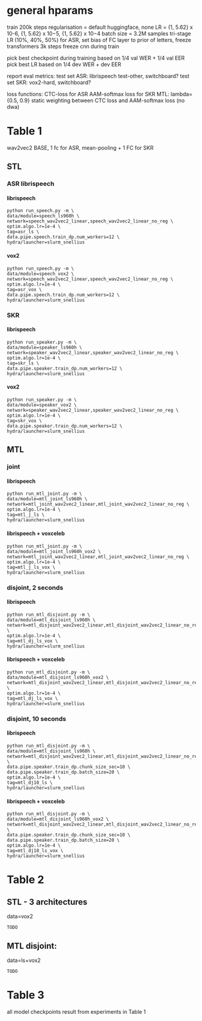 # general hparams

train 200k steps
regularisation = default huggingface, none
LR = {1, 5.62} x 10-6, {1, 5.62} x 10−5, {1, 5.62} x 10−4 
batch size = 3.2M samples
tri-stage LR (10%, 40%, 50%)
for ASR, set bias of FC layer to prior of letters, freeze transformers 3k steps
freeze cnn during train

pick best checkpoint during training based on 1/4 val WER + 1/4 val EER
pick best LR based on 1/4 dev WER + dev EER

report eval metrics:
test set ASR: librispeech test-other, switchboard?
test set SKR: vox2-hard, switchboard?

loss functions:
CTC-loss for ASR
AAM-softmax loss for SKR
MTL: lambda={0.5, 0.9} static weighting between CTC loss and AAM-softmax loss (no dwa)

# Table 1

wav2vec2 BASE, 1 fc for ASR, mean-pooling + 1 FC for SKR

## STL

### ASR librispeech

#### librispeech

```
python run_speech.py -m \
data/module=speech_ls960h \
network=speech_wav2vec2_linear,speech_wav2vec2_linear_no_reg \
optim.algo.lr=1e-4 \
tag=asr_ls \
data.pipe.speech.train_dp.num_workers=12 \
hydra/launcher=slurm_snellius
```

#### vox2

```
python run_speech.py -m \
data/module=speech_vox2 \
network=speech_wav2vec2_linear,speech_wav2vec2_linear_no_reg \
optim.algo.lr=1e-4 \
tag=asr_vox \
data.pipe.speech.train_dp.num_workers=12 \
hydra/launcher=slurm_snellius
```

### SKR

#### librispeech

```
python run_speaker.py -m \
data/module=speaker_ls960h \
network=speaker_wav2vec2_linear,speaker_wav2vec2_linear_no_reg \
optim.algo.lr=1e-4 \
tag=skr_ls \
data.pipe.speaker.train_dp.num_workers=12 \
hydra/launcher=slurm_snellius
```

#### vox2

```
python run_speaker.py -m \
data/module=speaker_vox2 \
network=speaker_wav2vec2_linear,speaker_wav2vec2_linear_no_reg \
optim.algo.lr=1e-4 \
tag=skr_vox \
data.pipe.speaker.train_dp.num_workers=12 \
hydra/launcher=slurm_snellius
```

## MTL

### joint

#### librispeech

```
python run_mtl_joint.py -m \
data/module=mtl_joint_ls960h \
network=mtl_joint_wav2vec2_linear,mtl_joint_wav2vec2_linear_no_reg \
optim.algo.lr=1e-4 \
tag=mtl_j_ls \
hydra/launcher=slurm_snellius
```

#### librispeech + voxceleb

```
python run_mtl_joint.py -m \
data/module=mtl_joint_ls960h_vox2 \
network=mtl_joint_wav2vec2_linear,mtl_joint_wav2vec2_linear_no_reg \
optim.algo.lr=1e-4 \
tag=mtl_j_ls_vox \
hydra/launcher=slurm_snellius
```

### disjoint, 2 seconds

#### librispeech

```
python run_mtl_disjoint.py -m \
data/module=mtl_disjoint_ls960h \
network=mtl_disjoint_wav2vec2_linear,mtl_disjoint_wav2vec2_linear_no_reg \
optim.algo.lr=1e-4 \
tag=mtl_dj_ls_vox \
hydra/launcher=slurm_snellius
```

#### librispeech + voxceleb

```
python run_mtl_disjoint.py -m \
data/module=mtl_disjoint_ls960h_vox2 \
network=mtl_disjoint_wav2vec2_linear,mtl_disjoint_wav2vec2_linear_no_reg \
optim.algo.lr=1e-4 \
tag=mtl_dj_ls_vox \
hydra/launcher=slurm_snellius
```

### disjoint, 10 seconds

#### librispeech

```
python run_mtl_disjoint.py -m \
data/module=mtl_disjoint_ls960h \
network=mtl_disjoint_wav2vec2_linear,mtl_disjoint_wav2vec2_linear_no_reg \
data.pipe.speaker.train_dp.chunk_size_sec=10 \
data.pipe.speaker.train_dp.batch_size=20 \
optim.algo.lr=1e-4 \
tag=mtl_dj10_ls \
hydra/launcher=slurm_snellius
```

#### librispeech + voxceleb

```
python run_mtl_disjoint.py -m \
data/module=mtl_disjoint_ls960h_vox2 \
network=mtl_disjoint_wav2vec2_linear,mtl_disjoint_wav2vec2_linear_no_reg \
data.pipe.speaker.train_dp.chunk_size_sec=10 \
data.pipe.speaker.train_dp.batch_size=20 \
optim.algo.lr=1e-4 \
tag=mtl_dj10_ls_vox \
hydra/launcher=slurm_snellius
```

# Table 2

## STL - 3 architectures
data=vox2

```
TODO
```

## MTL disjoint:
data=ls+vox2

```
TODO
```

# Table 3

all model checkpoints result from experiments in Table 1


